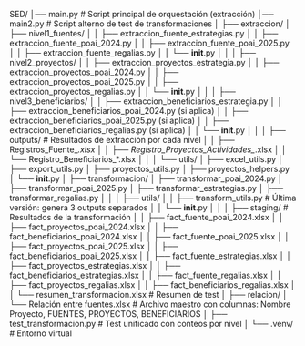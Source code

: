SED/
│── main.py                      # Script principal de orquestación (extracción)
│── main2.py                     # Script alterno de test de transformaciones
│
├── extraccion/
│   ├── nivel1_fuentes/
│   │   ├── extraccion_fuente_estrategias.py
│   │   ├── extraccion_fuente_poai_2024.py
│   │   ├── extraccion_fuente_poai_2025.py
│   │   ├── extraccion_fuente_regalias.py
│   │   └── __init__.py
│   │
│   ├── nivel2_proyectos/
│   │   ├── extraccion_proyectos_estrategia.py
│   │   ├── extraccion_proyectos_poai_2024.py
│   │   ├── extraccion_proyectos_poai_2025.py
│   │   ├── extraccion_proyectos_regalias.py
│   │   └── __init__.py
│   │
│   ├── nivel3_beneficiarios/
│   │   ├── extraccion_beneficiarios_estrategia.py
│   │   ├── extraccion_beneficiarios_poai_2024.py (si aplica)
│   │   ├── extraccion_beneficiarios_poai_2025.py (si aplica)
│   │   ├── extraccion_beneficiarios_regalias.py (si aplica)
│   │   └── __init__.py
│   │
│   ├── outputs/                  # Resultados de extracción por cada nivel
│   │   ├── Registros_Fuente_*.xlsx
│   │   ├── Registro_Proyectos_Actividades_*.xlsx
│   │   └── Registro_Beneficiarios_*.xlsx
│   │
│   └── utils/
│       ├── excel_utils.py
│       ├── export_utils.py
│       ├── proyectos_utils.py
│       ├── proyectos_helpers.py
│       └── __init__.py
│
├── transformacion/
│   ├── transformar_poai_2024.py
│   ├── transformar_poai_2025.py
│   ├── transformar_estrategias.py
│   ├── transformar_regalias.py
│   │
│   ├── utils/
│   │   ├── transform_utils.py   # Última versión: genera 3 outputs separados
│   │   └── __init__.py
│   │
│   ├── staging/                  # Resultados de la transformación
│   │   ├── fact_fuente_poai_2024.xlsx
│   │   ├── fact_proyectos_poai_2024.xlsx
│   │   ├── fact_beneficiarios_poai_2024.xlsx
│   │   ├── fact_fuente_poai_2025.xlsx
│   │   ├── fact_proyectos_poai_2025.xlsx
│   │   ├── fact_beneficiarios_poai_2025.xlsx
│   │   ├── fact_fuente_estrategias.xlsx
│   │   ├── fact_proyectos_estrategias.xlsx
│   │   ├── fact_beneficiarios_estrategias.xlsx
│   │   ├── fact_fuente_regalias.xlsx
│   │   ├── fact_proyectos_regalias.xlsx
│   │   ├── fact_beneficiarios_regalias.xlsx
│   │   └── resumen_transformacion.xlsx   # Resumen de test
│
├── relacion/
│   └── Relación entre fuentes.xlsx   # Archivo maestro con columnas: Nombre Proyecto, FUENTES, PROYECTOS, BENEFICIARIOS
│
├── test_transformacion.py        # Test unificado con conteos por nivel
│
└── .venv/                        # Entorno virtual
